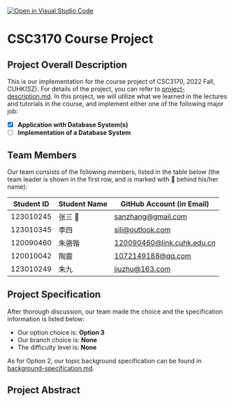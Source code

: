 [![Open in Visual Studio Code](https://classroom.github.com/assets/open-in-vscode-c66648af7eb3fe8bc4f294546bfd86ef473780cde1dea487d3c4ff354943c9ae.svg)](https://classroom.github.com/online_ide?assignment_repo_id=9422221&assignment_repo_type=AssignmentRepo)
# CSC3170 Course Project

## Project Overall Description

This is our implementation for the course project of CSC3170, 2022 Fall, CUHK(SZ). For details of the project, you can refer to [project-description.md](project-description.md). In this project, we will utilize what we learned in the lectures and tutorials in the course, and implement either one of the following major job:

<!-- Please fill in "x" to replace the blank space between "[]" to tick the todo item; it's ticked on the first one by default. -->

- [x] **Application with Database System(s)**
- [ ] **Implementation of a Database System**

## Team Members

Our team consists of the following members, listed in the table below (the team leader is shown in the first row, and is marked with 🚩 behind his/her name):

<!-- change the info below to be the real case -->

| Student ID | Student Name | GitHub Account (in Email)     |
| ---------- | ------------ | -------------------------     |
| 123010245  | 张三 🚩      | sanzhang@gmail.com            |
| 123010345  | 李四         | sili@outlook.com              |
| 120090460  | 朱骆锴       | 120090460@link.cuhk.edu.cn    |
| 120010042  | 陶震         | 1072149188@qq.com             |
| 123010249  | 朱九         | jiuzhu@163.com                |

## Project Specification

<!-- You should remove the terms/sentence that is not necessary considering your option/branch/difficulty choice -->

After thorough discussion, our team made the choice and the specification information is listed below:

- Our option choice is: **Option 3**
- Our branch choice is: **None**
- The difficulty level is: **None**

As for Option 2, our topic background specification can be found in [background-specification.md](background-specification.md).

## Project Abstract

<!-- TODO -->